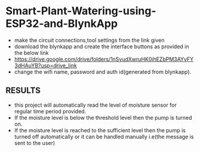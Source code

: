 # Smart-Plant-Watering-using-ESP32-and-BlynkApp
- make the circuit connections,tool settings from the link given 
- download the blynkapp and create the interface buttons as provided in the below link
- https://drive.google.com/drive/folders/1nSyudXwruHK0ihEZbPM3AYvFY3dHAuYB?usp=drive_link
- change the wifi name, password and auth id(generated from blynkapp).

## RESULTS
- this project will automatically read the level of moisture sensor for regular time period provided.
- If the moisture level is below the threshold level then the pump is turned on.
- If the moisture level is reached to the sufficient level then the pump is turned off automatically or it can be handled manually i.e(the message is sent to the user)
  
